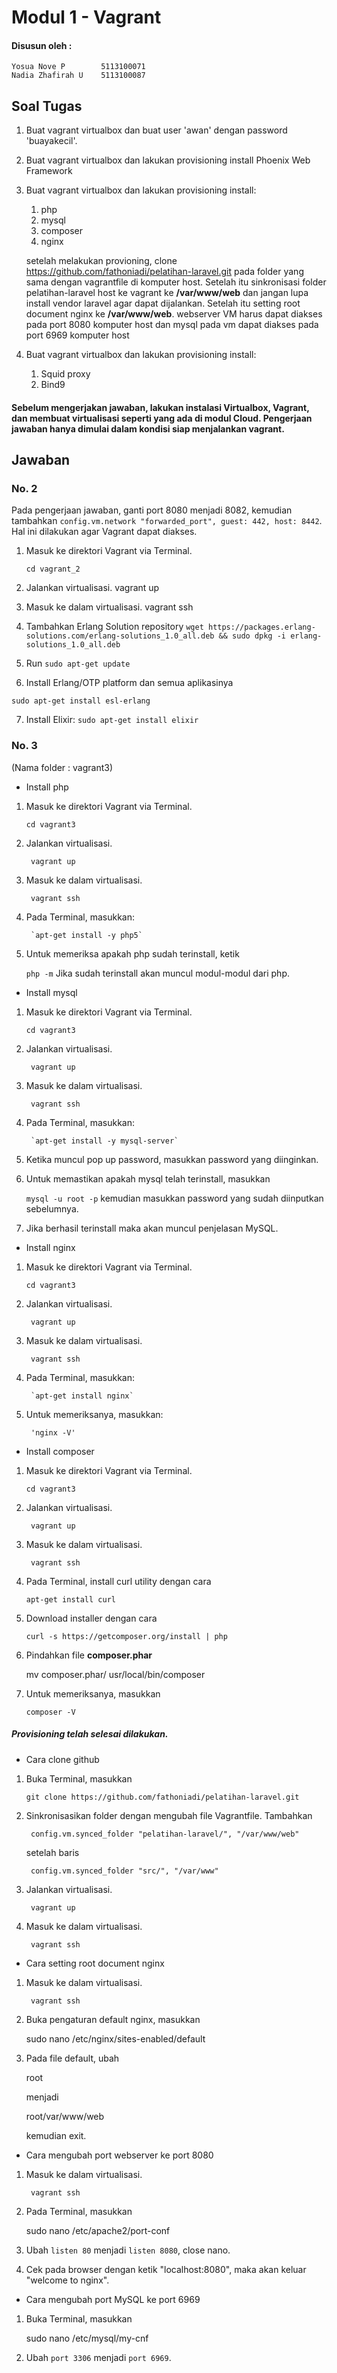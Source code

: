 # Modul 1 - Vagrant

#### Disusun oleh :
	Yosua Nove P        5113100071
	Nadia Zhafirah U    5113100087

## Soal Tugas
1. Buat vagrant virtualbox dan buat user 'awan' dengan password 'buayakecil'.
2. Buat vagrant virtualbox dan lakukan provisioning install Phoenix Web Framework
3. Buat vagrant virtualbox dan lakukan provisioning install:
	1. php
	2. mysql
	3. composer
	4. nginx
	
	setelah melakukan provioning, clone https://github.com/fathoniadi/pelatihan-laravel.git pada folder yang sama dengan vagrantfile di komputer host. Setelah itu sinkronisasi folder pelatihan-laravel host ke vagrant ke **/var/www/web** dan jangan lupa install vendor laravel agar dapat dijalankan. Setelah itu setting root document nginx ke **/var/www/web**. webserver VM harus dapat diakses pada port 8080 komputer host dan mysql pada vm dapat diakses pada port 6969 komputer host
4. Buat vagrant virtualbox dan lakukan provisioning install:
	1. Squid proxy
	2. Bind9

#### Sebelum mengerjakan jawaban, lakukan instalasi Virtualbox, Vagrant, dan membuat virtualisasi seperti yang ada di modul Cloud. Pengerjaan jawaban hanya dimulai dalam kondisi siap menjalankan vagrant.

## Jawaban


### No. 2
Pada pengerjaan jawaban, ganti port 8080 menjadi 8082, kemudian tambahkan `config.vm.network "forwarded_port", guest: 442, host: 8442`. Hal ini dilakukan agar Vagrant dapat diakses.

1. Masuk ke direktori Vagrant via Terminal.
	
	`cd vagrant_2`
2. Jalankan virtualisasi.
	vagrant up

3. Masuk ke dalam virtualisasi.
	vagrant ssh

4. Tambahkan Erlang Solution repository
	`wget https://packages.erlang-solutions.com/erlang-solutions_1.0_all.deb && sudo dpkg -i erlang-solutions_1.0_all.deb`

5. Run `sudo apt-get update`

6. Install Erlang/OTP platform dan semua aplikasinya

`sudo apt-get install esl-erlang`

7. Install Elixir: `sudo apt-get install elixir`


### No. 3
(Nama folder : vagrant3)

* Install php

1. Masuk ke direktori Vagrant via Terminal.
	
	`cd vagrant3`
2. Jalankan virtualisasi.

		vagrant up

3. Masuk ke dalam virtualisasi.

		vagrant ssh

4. Pada Terminal, masukkan:

		`apt-get install -y php5`
5. Untuk memeriksa apakah php sudah terinstall, ketik
	
	`php -m`
   Jika sudah terinstall akan muncul modul-modul dari php.


* Install mysql

1. Masuk ke direktori Vagrant via Terminal.
	
	`cd vagrant3`
2. Jalankan virtualisasi.

		vagrant up

3. Masuk ke dalam virtualisasi.

		vagrant ssh

4. Pada Terminal, masukkan:

		`apt-get install -y mysql-server`
5. Ketika muncul pop up password, masukkan password yang diinginkan.
6. Untuk memastikan apakah mysql telah terinstall, masukkan

	`mysql -u root -p`
   kemudian masukkan password yang sudah diinputkan sebelumnya.

7. Jika berhasil terinstall maka akan muncul penjelasan MySQL.


* Install nginx

1. Masuk ke direktori Vagrant via Terminal.
	
	`cd vagrant3`
2. Jalankan virtualisasi.

		vagrant up

3. Masuk ke dalam virtualisasi.

		vagrant ssh

4. Pada Terminal, masukkan:

		`apt-get install nginx`
5. Untuk memeriksanya, masukkan:

		'nginx -V'


* Install composer

1. Masuk ke direktori Vagrant via Terminal.
	
	`cd vagrant3`
2. Jalankan virtualisasi.

		vagrant up

3. Masuk ke dalam virtualisasi.

		vagrant ssh

4. Pada Terminal, install curl utility dengan cara

	`apt-get install curl`
5. Download installer dengan cara

	`curl -s https://getcomposer.org/install | php`
6. Pindahkan file **composer.phar** 

	mv composer.phar/ usr/local/bin/composer
7. Untuk memeriksanya, masukkan

	`composer -V`

##### Provisioning telah selesai dilakukan.

* Cara clone github

1. Buka Terminal, masukkan

	`git clone https://github.com/fathoniadi/pelatihan-laravel.git`

2. Sinkronisasikan folder dengan mengubah file Vagrantfile.
   Tambahkan

   		config.vm.synced_folder "pelatihan-laravel/", "/var/www/web"

   	setelah baris
   		
   		config.vm.synced_folder "src/", "/var/www"

3. Jalankan virtualisasi.
		
		vagrant up

4. Masuk ke dalam virtualisasi.
		
		vagrant ssh


* Cara setting root document nginx

1. Masuk ke dalam virtualisasi.
		
		vagrant ssh

2. Buka pengaturan default nginx, masukkan

	sudo nano /etc/nginx/sites-enabled/default

3. Pada file default, ubah
	
	root

   menjadi

   	root/var/www/web

   kemudian exit.


* Cara mengubah port webserver ke port 8080

1. Masuk ke dalam virtualisasi.
		
		vagrant ssh

2. Pada Terminal, masukkan

	sudo nano /etc/apache2/port-conf

3. Ubah `listen 80` menjadi `listen 8080`, close nano.

4. Cek pada browser dengan ketik "localhost:8080", maka akan keluar "welcome to nginx".


* Cara mengubah port MySQL ke port 6969

1. Buka Terminal, masukkan 

	sudo nano /etc/mysql/my-cnf

2. Ubah `port 3306` menjadi `port 6969`.

